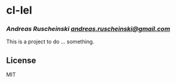 # cl-lel
### _Andreas Ruscheinski <andreas.ruscheinski@gmail.com>_

This is a project to do ... something.

## License

MIT

